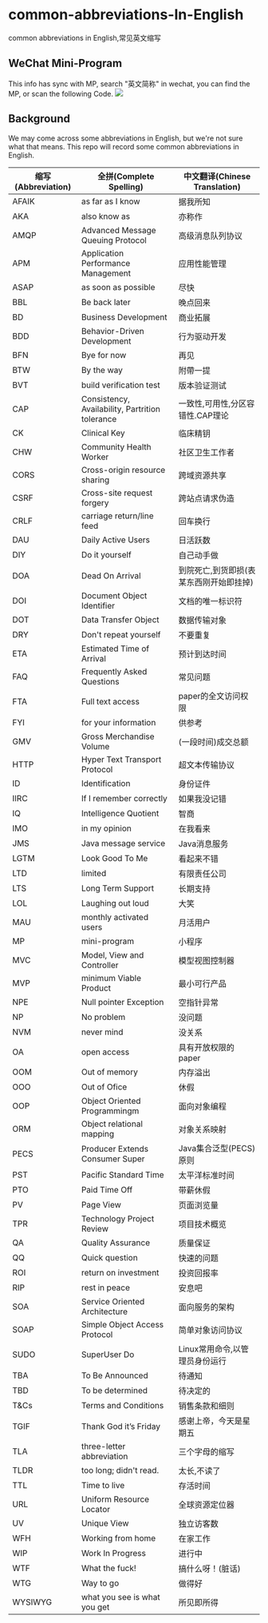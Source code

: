 # common-abbreviations-In-English
common abbreviations in English,常见英文缩写

## WeChat Mini-Program
This info has sync with MP, search "英文简称" in wechat, you can find the MP, or scan the following Code.
![](/abbr-code.jpeg)

## Background
We may come across some abbreviations in English, but we're not sure what that means. This repo will record some common abbreviations in English.

|缩写(Abbreviation)|全拼(Complete Spelling)|中文翻译(Chinese Translation)|
| ------| ------ | ------ |
|AFAIK |as far as I know |据我所知 |
|AKA |also know as |亦称作 |
|AMQP |Advanced Message Queuing Protocol |高级消息队列协议 |
|APM |Application Performance Management | 应用性能管理 |
|ASAP |as soon as possible |尽快 |
|BBL |Be back later |晚点回来 |
|BD |Business Development |商业拓展 |
|BDD |Behavior-Driven Development |行为驱动开发 |
|BFN |Bye for now |再见 |
|BTW | By the way |附帶一提 |
|BVT |build verification test |版本验证测试 |
|CAP |Consistency, Availability, Partrition tolerance |一致性,可用性,分区容错性.CAP理论 |
|CK |Clinical Key|临床精钥 |
|CHW |Community Health Worker |社区卫生工作者 |
|CORS |Cross-origin resource sharing |跨域资源共享 |
|CSRF |Cross-site request forgery |跨站点请求伪造 |
|CRLF |carriage return/line feed |回车换行 |
|DAU|Daily Active Users|日活跃数|
|DIY |Do it yourself |自己动手做 |
|DOA |Dead On Arrival |到院死亡,到货即损(表某东西刚开始即挂掉) |
|DOI |Document Object Identifier |文档的唯一标识符 |
|DOT |Data Transfer Object |数据传输对象 |
|DRY |Don't repeat yourself |不要重复 |
|ETA |Estimated Time of Arrival|预计到达时间 |
|FAQ |Frequently Asked Questions |常见问题 |
|FTA |Full text access |paper的全文访问权限 |
|FYI |for your information |供参考 |
|GMV |Gross Merchandise Volume |(一段时间)成交总额 |
|HTTP |Hyper Text Transport Protocol |超文本传输协议 |
|ID |Identification |身份证件 |
|IIRC |If I remember correctly |如果我没记错 |
|IQ |Intelligence Quotient |智商 |
|IMO |in my opinion |在我看来 |
|JMS |Java message service |Java消息服务 |
|LGTM |Look Good To Me |看起来不错 |
|LTD |limited |有限责任公司 |
|LTS |Long Term Support |长期支持 |
|LOL |Laughing out loud | 大笑 |
|MAU |monthly activated users|月活用户 |
|MP |mini-program |小程序 |
|MVC |Model, View and Controller |模型视图控制器 |
|MVP |minimum Viable Product |最小可行产品 |
|NPE |Null pointer Exception |空指针异常 |
|NP |No problem |没问题 |
|NVM |never mind |没关系 |
|OA |open access |具有开放权限的paper |
|OOM |Out of memory |内存溢出 |
|OOO |Out of Ofice | 休假 |
|OOP |Object Oriented Programmingm |面向对象编程 |
|ORM |Object relational mapping |对象关系映射 |
|PECS |Producer Extends Consumer Super | Java集合泛型(PECS)原则|
|PST |Pacific Standard Time | 太平洋标准时间|
|PTO |Paid Time Off |带薪休假 |
|PV  |Page View|页面浏览量|
|TPR |Technology Project Review |项目技术概览 |
|QA |Quality Assurance |质量保证 |
|QQ |Quick question |快速的问题 |
|ROI|return on investment|投资回报率|
|RIP |rest in peace |安息吧 |
|SOA |Service Oriented Architecture |面向服务的架构 |
|SOAP |Simple Object Access Protocol |简单对象访问协议 |
|SUDO|SuperUser Do |Linux常用命令,以管理员身份运行 |
|TBA |To Be Announced |待通知 |
|TBD |To be determined |待决定的 |
|T&Cs|Terms and Conditions |销售条款和细则 |
|TGIF |Thank God it’s Friday |感谢上帝，今天是星期五 |
|TLA |three-letter abbreviation |三个字母的缩写 |
|TLDR |too long; didn't read. |太长,不读了 |
|TTL |Time to live |存活时间 |
|URL |Uniform Resource Locator |全球资源定位器 |
|UV |Unique View|独立访客数|
|WFH |Working from home |在家工作 |
|WIP |Work In Progress |进行中 |
|WTF |What the fuck! |搞什么呀！(脏话) |
|WTG |Way to go |做得好 |
|WYSIWYG|what you see is what you get |所见即所得 |
